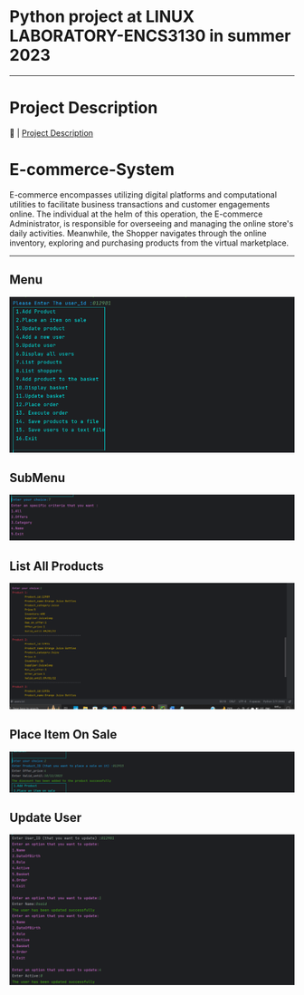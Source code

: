 # Python project at LINUX LABORATORY-ENCS3130 in summer 2023 
___________________________________________________________
# Project Description
🔗 | [Project Description](./Python-Project-Summer-2023.pdf)  <br>
# E-commerce-System

E-commerce encompasses utilizing digital platforms and computational utilities to facilitate business transactions and customer engagements online. 
The individual at the helm of this operation, the E-commerce Administrator, is responsible for overseeing and managing the online store's daily activities.
Meanwhile, the Shopper navigates through the online inventory, exploring and purchasing products from the virtual marketplace.
___________________________________________________________

## Menu
![ Screenshot1](Imgs/Menu.png)
## SubMenu
![ Screenshot2](Imgs/Submenu.png)
## List All Products
![ Screenshot4](Imgs/ListAllProducts.png)
## Place Item On Sale
![ Screenshot5](Imgs/PlaceItemOnSale.png)
## Update User
![ Screenshot6](Imgs/UpdateUser.png)
